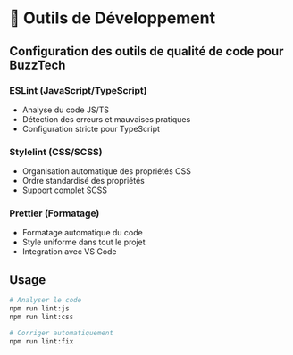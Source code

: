 # 🔧 Outils de Développement

## Configuration des outils de qualité de code pour BuzzTech

### ESLint (JavaScript/TypeScript)
- Analyse du code JS/TS
- Détection des erreurs et mauvaises pratiques
- Configuration stricte pour TypeScript

### Stylelint (CSS/SCSS)
- Organisation automatique des propriétés CSS
- Ordre standardisé des propriétés
- Support complet SCSS

### Prettier (Formatage)
- Formatage automatique du code
- Style uniforme dans tout le projet
- Integration avec VS Code

## Usage

```bash
# Analyser le code
npm run lint:js
npm run lint:css

# Corriger automatiquement
npm run lint:fix